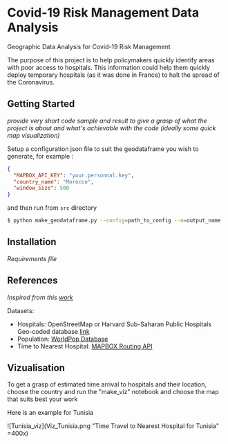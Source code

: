 # Covid-19 Risk Management Data Analysis

Geographic Data Analysis for Covid-19 Risk Management

The purpose of this project is to help policymakers quickly identify areas with poor access to hospitals. This information could help them quickly deploy temporary hospitals (as it was done in France) to halt the spread of the Coronavirus.

## Getting Started

_provide very short code sample and result to give a grasp of what the project is about and what's achievable with the code (ideally some quick map visualization)_

Setup a configuration json file to suit the geodataframe you wish to generate, for example :

```json
{
  "MAPBOX_API_KEY": "your.personnal.key",
  "country_name": "Morocco",
  "window_size": 500
}
```

and then run from `src` directory
```bash
$ python make_geodataframe.py --config=path_to_config --o=output_name
```

## Installation

_Requirements file_

## References

_Inspired from this [work](https://github.com/datapartnership/covid19/blob/master/accessibility-Spain.ipynb)_

Datasets:
- Hospitals: OpenStreetMap or Harvard Sub-Saharan Public Hospitals Geo-coded database [link](https://dataverse.harvard.edu/dataset.xhtml?persistentId=doi:10.7910/DVN/JTL9VY)
- Population: [WorldPop Database](https://www.worldpop.org/)
- Time to Nearest Hospital: [MAPBOX Routing API](https://www.mapbox.com/)

## Vizualisation

To get a grasp of estimated time arrival to hospitals and their location, choose the country and run the "make_viz" notebook and choose the map that suits best your work

Here is an example for Tunisia

![Tunisia_viz](Viz_Tunisia.png "Time Travel to Nearest Hospital for Tunisia" =400x)


